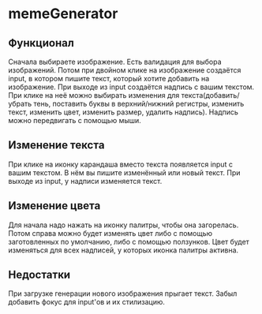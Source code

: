 # memeGenerator

## Функционал
Сначала выбираете изображение.
Есть валидация для выбора изображений. Потом при двойном клике на изображение создаётся input, в котором пишите текст, который хотите добавить на изображение.
При выходе из input создаётся надпись с вашим текстом. При клике на неё можно выбирать изменения для текста(добавить/убрать тень, поставить буквы в верхний/нижний регистры, изменить текст, изменить цвет, изменить размер, удалить надпись).
Надпись можно передвигать с помощью мыши.

## Изменение текста
При клике на иконку карандаша вместо текста появляется input с вашим текстом. В нём вы пишите изменённый или новый текст. При выходе из input, у надписи изменяется текст.

## Изменение цвета
Для начала надо нажать на иконку палитры, чтобы она загорелась. Потом справа можно будет изменять цвет либо с помощью заготовленных по умолчанию, либо с помощью ползунков. Цвет будет изменяться для всех надписей, у которых иконка палитры активна.

## Недостатки
При загрузке генерации нового изображения прыгает текст. 
Забыл добавить фокус для input'ов и их стилизацию.
